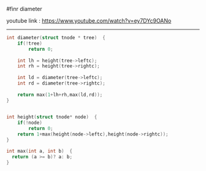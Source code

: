 #finr diameter

youtube link : https://www.youtube.com/watch?v=ey7DYc9OANo

***

```c
int diameter(struct tnode * tree)  {
    if(!tree)
        return 0;
        
    int lh = height(tree->leftc);
    int rh = height(tree->rightc);
        
    int ld = diameter(tree->leftc);
    int rd = diameter(tree->rightc);
    
    return max(1+lh+rh,max(ld,rd));
}
 

int height(struct tnode* node)  {
    if(!node)
        return 0;
    return 1+max(height(node->leftc),height(node->rightc));
} 

int max(int a, int b)  {
  return (a >= b)? a: b;
}
```

